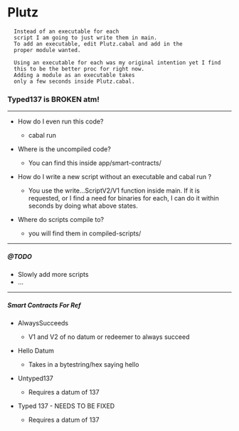 # Plutz

``` NOTES FOR WHEN OPEN SOURCED
  Instead of an executable for each
  script I am going to just write them in main.
  To add an executable, edit Plutz.cabal and add in the
  proper module wanted. 
  
  Using an executable for each was my original intention yet I find
  this to be the better proc for right now. 
  Adding a module as an executable takes 
  only a few seconds inside Plutz.cabal.
```

### Typed137 is BROKEN atm!
__________________________________

- How do I even run this code?
  * cabal run
- Where is the uncompiled code?
  * You can find this inside app/smart-contracts/
- How do I write a new script without an executable and cabal run <that-module>?
  * You use the write...ScriptV2/V1 function inside main. If it is requested, or I find a need for binaries for each, I can do it within seconds by doing what above states.

- Where do scripts compile to?
  * you will find them in compiled-scripts/

__________________________________


##### @TODO
* Slowly add more scripts
* ...

__________________________________


##### Smart Contracts For Ref
- AlwaysSucceeds
  * V1 and V2 of no datum or redeemer to always succeed

- Hello Datum
  * Takes in a bytestring/hex saying hello

- Untyped137 
  * Requires a datum of 137

- Typed 137 - NEEDS TO BE FIXED
  *  Requires a datum of 137